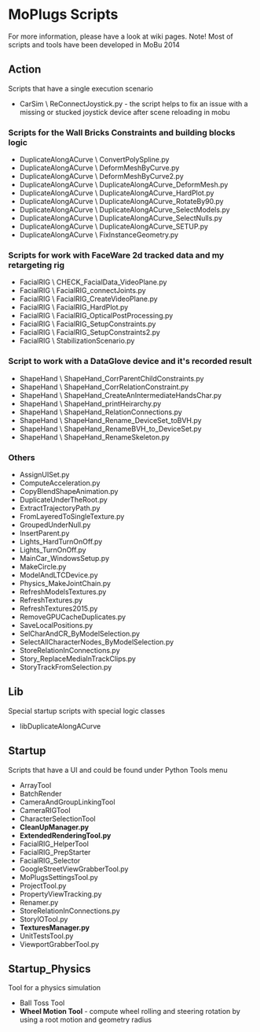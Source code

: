 
# MoPlugs Scripts #

For more information, please have a look at wiki pages.
Note! Most of scripts and tools have been developed in MoBu 2014 

## Action ##

 Scripts that have a single execution scenario
 
* CarSim \ ReConnectJoystick.py - the script helps to fix an issue with a missing or stucked joystick device after scene reloading in mobu

### Scripts for the Wall Bricks Constraints and building blocks logic ###

* DuplicateAlongACurve \ ConvertPolySpline.py
* DuplicateAlongACurve \ DeformMeshByCurve.py
* DuplicateAlongACurve \ DeformMeshByCurve2.py
* DuplicateAlongACurve \ DuplicateAlongACurve_DeformMesh.py
* DuplicateAlongACurve \ DuplicateAlongACurve_HardPlot.py
* DuplicateAlongACurve \ DuplicateAlongACurve_RotateBy90.py
* DuplicateAlongACurve \ DuplicateAlongACurve_SelectModels.py
* DuplicateAlongACurve \ DuplicateAlongACurve_SelectNulls.py
* DuplicateAlongACurve \ DuplicateAlongACurve_SETUP.py
* DuplicateAlongACurve \ FixInstanceGeometry.py

### Scripts for work with FaceWare 2d tracked data and my retargeting rig ###
* FacialRIG \ CHECK_FacialData_VideoPlane.py
* FacialRIG \ FacialRIG_connectJoints.py
* FacialRIG \ FacialRIG_CreateVideoPlane.py
* FacialRIG \ FacialRIG_HardPlot.py
* FacialRIG \ FacialRIG_OpticalPostProcessing.py
* FacialRIG \ FacialRIG_SetupConstraints.py
* FacialRIG \ FacialRIG_SetupConstraints2.py
* FacialRIG \ StabilizationScenario.py

### Script to work with a DataGlove device and it's recorded result ###

* ShapeHand \ ShapeHand_CorrParentChildConstraints.py
* ShapeHand \ ShapeHand_CorrRelationConstraint.py
* ShapeHand \ ShapeHand_CreateAnIntermediateHandsChar.py
* ShapeHand \ ShapeHand_printHeirarchy.py
* ShapeHand \ ShapeHand_RelationConnections.py
* ShapeHand \ ShapeHand_Rename_DeviceSet_toBVH.py
* ShapeHand \ ShapeHand_RenameBVH_to_DeviceSet.py
* ShapeHand \ ShapeHand_RenameSkeleton.py

### Others ###

* AssignUISet.py
* ComputeAcceleration.py
* CopyBlendShapeAnimation.py
* DuplicateUnderTheRoot.py
* ExtractTrajectoryPath.py
* FromLayeredToSingleTexture.py
* GroupedUnderNull.py
* InsertParent.py
* Lights_HardTurnOnOff.py
* Lights_TurnOnOff.py
* MainCar_WindowsSetup.py
* MakeCircle.py
* ModelAndLTCDevice.py
* Physics_MakeJointChain.py
* RefreshModelsTextures.py
* RefreshTextures.py
* RefreshTextures2015.py
* RemoveGPUCacheDuplicates.py
* SaveLocalPositions.py
* SelCharAndCR_ByModelSelection.py
* SelectAllCharacterNodes_ByModelSelection.py
* StoreRelationInConnections.py
* Story_ReplaceMediaInTrackClips.py
* StoryTrackFromSelection.py

## Lib ##

 Special startup scripts with special logic classes

* libDuplicateAlongACurve
 
## Startup ##

 Scripts that have a UI and could be found under Python Tools menu
 
* ArrayTool
* BatchRender
* CameraAndGroupLinkingTool
* CameraRIGTool
* CharacterSelectionTool
* **CleanUpManager.py**
* **ExtendedRenderingTool.py**
* FacialRIG_HelperTool
* FacialRIG_PrepStarter
* FacialRIG_Selector
* GoogleStreetViewGrabberTool.py
* MoPlugsSettingsTool.py
* ProjectTool.py
* PropertyViewTracking.py
* Renamer.py
* StoreRelationInConnections.py
* StoryIOTool.py
* **TexturesManager.py**
* UnitTestsTool.py
* ViewportGrabberTool.py
 
## Startup_Physics ##

 Tool for a physics simulation
 
* Ball Toss Tool
* **Wheel Motion Tool** - compute wheel rolling and steering rotation by using a root motion and geometry radius

